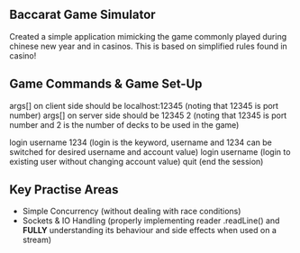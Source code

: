 ## Baccarat Game Simulator

Created a simple application mimicking the game commonly played during chinese new year and in casinos. This is based on simplified rules found in casino!

## Game Commands & Game Set-Up

args[] on client side should be localhost:12345       (noting that 12345 is port number)
args[] on server side should be 12345 2               (noting that 12345 is port number and 2 is the number of decks to be used in the game)

login username 1234                                   (login is the keyword, username and 1234 can be switched for desired username and account value)
login username                                        (login to existing user without changing account value)
quit                                                  (end the session)

## Key Practise Areas

- Simple Concurrency (without dealing with race conditions)
- Sockets & IO Handling (properly implementing reader .readLine() and **FULLY** understanding its behaviour and side effects when used on a stream)
